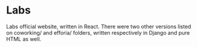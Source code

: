 # Labs
Labs official website, written in React. There were two other versions listed on coworking/ and efforia/ folders, written respectively in Django and pure HTML as well.
